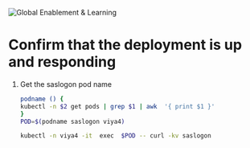 ![Global Enablement & Learning](https://gelgitlab.race.sas.com/GEL/utilities/writing-content-in-markdown/-/raw/master/img/gel_banner_logo_tech-partners.jpg)

# Confirm that the deployment is up and responding

1. Get the saslogon pod name

    ```bash
    podname () {
    kubectl -n $2 get pods | grep $1 | awk  '{ print $1 }'
    }
    POD=$(podname saslogon viya4)

    kubectl -n viya4 -it  exec  $POD -- curl -kv saslogon

    ```
